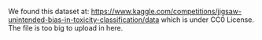 We found this dataset at: https://www.kaggle.com/competitions/jigsaw-unintended-bias-in-toxicity-classification/data which is under CC0 License. The file is too big to upload in here.
